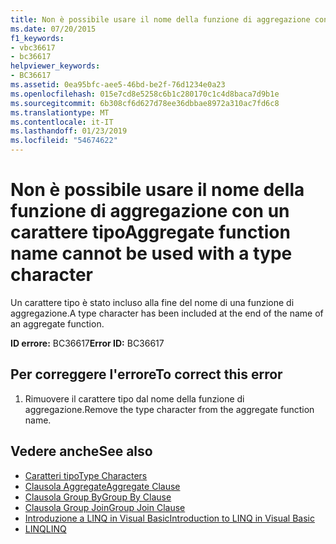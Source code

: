 ```yaml
---
title: Non è possibile usare il nome della funzione di aggregazione con un carattere tipo
ms.date: 07/20/2015
f1_keywords:
- vbc36617
- bc36617
helpviewer_keywords:
- BC36617
ms.assetid: 0ea95bfc-aee5-46bd-be2f-76d1234e0a23
ms.openlocfilehash: 015e7cd8e5258c6b1c280170c1c4d8baca7d9b1e
ms.sourcegitcommit: 6b308cf6d627d78ee36dbbae8972a310ac7fd6c8
ms.translationtype: MT
ms.contentlocale: it-IT
ms.lasthandoff: 01/23/2019
ms.locfileid: "54674622"
---
```

# <a name="aggregate-function-name-cannot-be-used-with-a-type-character"></a><span data-ttu-id="bb422-102">Non è possibile usare il nome della funzione di aggregazione con un carattere tipo</span><span class="sxs-lookup"><span data-stu-id="bb422-102">Aggregate function name cannot be used with a type character</span></span>
<span data-ttu-id="bb422-103">Un carattere tipo è stato incluso alla fine del nome di una funzione di aggregazione.</span><span class="sxs-lookup"><span data-stu-id="bb422-103">A type character has been included at the end of the name of an aggregate function.</span></span>  
  
 <span data-ttu-id="bb422-104">**ID errore:** BC36617</span><span class="sxs-lookup"><span data-stu-id="bb422-104">**Error ID:** BC36617</span></span>  
  
## <a name="to-correct-this-error"></a><span data-ttu-id="bb422-105">Per correggere l'errore</span><span class="sxs-lookup"><span data-stu-id="bb422-105">To correct this error</span></span>  
  
1.  <span data-ttu-id="bb422-106">Rimuovere il carattere tipo dal nome della funzione di aggregazione.</span><span class="sxs-lookup"><span data-stu-id="bb422-106">Remove the type character from the aggregate function name.</span></span>  
  
## <a name="see-also"></a><span data-ttu-id="bb422-107">Vedere anche</span><span class="sxs-lookup"><span data-stu-id="bb422-107">See also</span></span>
- [<span data-ttu-id="bb422-108">Caratteri tipo</span><span class="sxs-lookup"><span data-stu-id="bb422-108">Type Characters</span></span>](../../visual-basic/programming-guide/language-features/data-types/type-characters.md)
- [<span data-ttu-id="bb422-109">Clausola Aggregate</span><span class="sxs-lookup"><span data-stu-id="bb422-109">Aggregate Clause</span></span>](../../visual-basic/language-reference/queries/aggregate-clause.md)
- [<span data-ttu-id="bb422-110">Clausola Group By</span><span class="sxs-lookup"><span data-stu-id="bb422-110">Group By Clause</span></span>](../../visual-basic/language-reference/queries/group-by-clause.md)
- [<span data-ttu-id="bb422-111">Clausola Group Join</span><span class="sxs-lookup"><span data-stu-id="bb422-111">Group Join Clause</span></span>](../../visual-basic/language-reference/queries/group-join-clause.md)
- [<span data-ttu-id="bb422-112">Introduzione a LINQ in Visual Basic</span><span class="sxs-lookup"><span data-stu-id="bb422-112">Introduction to LINQ in Visual Basic</span></span>](../../visual-basic/programming-guide/language-features/linq/introduction-to-linq.md)
- [<span data-ttu-id="bb422-113">LINQ</span><span class="sxs-lookup"><span data-stu-id="bb422-113">LINQ</span></span>](../../visual-basic/programming-guide/language-features/linq/index.md)
